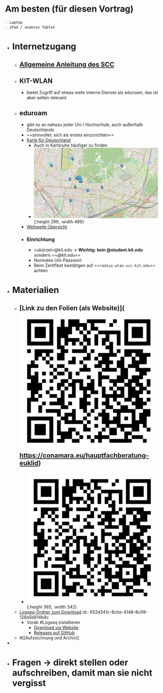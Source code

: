 # Am besten (für diesen Vortrag)
	- Laptop
	- iPad / anderes Tablet
- # Internetzugang
	- ## [Allgemeine Anleitung des SCC](https://www.scc.kit.edu/dienste/wlan-konfiguration.php#Anker0)
	- ## KIT-WLAN
		- bietet Zugriff auf etwas mehr interne Dienste als eduroam, das ist aber selten relevant
	- ## eduroam
		- gibt es an nahezu jeder Uni / Hochschule, auch außerhalb Deutschlands
		- ==sinnvoller, sich als erstes einzurichten==
		- [Karte für Deutschland](https://map.eduroam.de)
			- Auch in Karlsruhe häufiger zu finden
			- ![image.png](../assets/image_1697460704084_0.png){:height 299, :width 489}
		- [Weltweite Übersicht](https://eduroam.org/where/)
		- ### Einrichtung
			- <ukürzel>@kit.edu -> **Wichtig: kein @student.kit.edu** sondern ==*@kit.edu*==
			- Normales Uni-Passwort
			- Beim Zertifikat bestätigen auf ==`radius-wlan.scc.kit.edu`== achten
- # Materialien
	- ## [Link zu den Folien (als Website)]( ![qr-code.svg](../assets/qr-code_1697464910132_0.svg) https://conamara.eu/hauptfachberatung-euklid)
		- ![qr-code.svg](../assets/qr-code_1697464920427_0.svg){:height 365, :width 342}
	- [Logseq-Ordner zum Download](https://github.com/pzauner/hauptfachberatung-euklid-logseq)
	  id:: 652d341c-8cbe-4148-8c99-128a5b814b4c
		- Vorab #Logseq installieren
			- [Download via Website](https://logseq.com/)
			- [Releases auf GitHub](https://github.com/logseq/logseq/releases)
	- #[[Aufzeichnung und Archiv]]
-
- # Fragen -> direkt stellen oder aufschreiben, damit man sie nicht vergisst